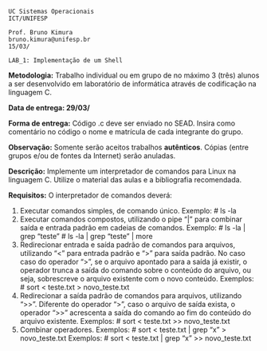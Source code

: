 ```
UC Sistemas Operacionais
ICT/UNIFESP
```
```
Prof. Bruno Kimura
bruno.kimura@unifesp.br
15/03/
```
```
LAB_1: Implementação de um Shell
```
**Metodologia:**
Trabalho individual ou em grupo de no máximo 3 (três) alunos a ser desenvolvido em laboratório de
informática através de codificação na linguagem C.

**Data de entrega:
29/03/**

**Forma de entrega:**
Código .c deve ser enviado no SEAD. Insira como comentário no código o nome e matrícula de
cada integrante do grupo.

**Observação:**
Somente serão aceitos trabalhos **autênticos**. Cópias (entre grupos e/ou de fontes da Internet) serão
anuladas.

**Descrição:**
Implemente um interpretador de comandos para Linux na linguagem C. Utilize o material das aulas
e a bibliografia recomendada.

**Requisitos:**
O interpretador de comandos deverá:

1. Executar comandos simples, de comando único.
    Exemplo: # ls -la
2. Executar comandos compostos, utilizando o pipe “|” para combinar saída e entrada padrão em
cadeias de comandos.
    Exemplo: # ls -la | grep “teste”
       # ls -la | grep “teste” | more
3. Redirecionar entrada e saída padrão de comandos para arquivos, utilizando “<” para entrada
padrão e “>” para saída padrão. No caso caso do operador “>”, se o arquivo apontado para a saída já
existir, o operador trunca a saída do comando sobre o conteúdo do arquivo, ou seja, sobrescreve o
arquivo existente com o novo conteúdo.
    Exemplos: # sort < teste.txt > novo_teste.txt
4. Redirecionar a saída padrão de comandos para arquivos, utilizando “>>”. Diferente do operador
“>”, caso o arquivo de saída exista, o operador “>>” acrescenta a saída do comando ao fim do
conteúdo do arquivo existente.
    Exemplos: # sort < teste.txt >> novo_teste.txt
5. Combinar operadores.
    Exemplos: # sort < teste.txt | grep “x” > novo_teste.txt
    Exemplos: # sort < teste.txt | grep “x” >> novo_teste.txt


